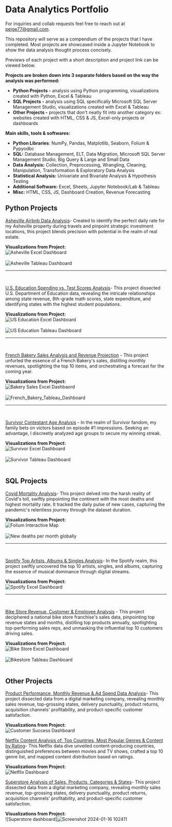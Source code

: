 # Data Analytics Portfolio

For inquiries and collab requests feel free to reach out at peige77@gmail.com.

This repository will serve as a compendium of the projects that I have completed. Most projects are showcased inside a Jupyter Notebook to show the data analysis thought process concisely.

Previews of each project with a short description and project link can be viewed below.

**Projects are broken down into 3 separate folders based on the way the analysis was performed:**
- **Python Projects -**  analysis using Python programming, visualizations created with Python, Excel & Tableau
- **SQL Projects -**  analysis using SQL specifically Microsoft SQL Server Management Studio, visualizations created with Excel & Tableau
- **Other Projects -** projects that don't neatly fit into another category ex: websites created with HTML, CSS & JS, Excel-only projects or dashboards

**Main skills, tools & softwares:**
- **Python Libraries**: NumPy, Pandas, Matplotlib, Seaborn, Folium & Pypyodbc
- **SQL:** Database Management, ELT, Data Migration, Microsoft SQL Server Management Studio, Big Query & Large and Small Data
- **Data Analysis:** Collection, Preprocessing, Wrangling, Cleaning, Manipulation, Transformation & Exploratory Data Analysis
- **Statistical Analysis:** Univariate and Bivariate Analysis & Hypothesis Testing
- **Additional Software:** Excel, Sheets, Jupyter Notebook/Lab & Tableau
- **Misc:** HTML, CSS, JS, Dashboard Creation, Revenue Forecasting

## Python Projects

[Asheville Airbnb Data Analysis](https://github.com/peige07/Analytics-Portfolio/tree/main/Python%20Projects/Asheville%20Airbnb%20Analysis)- Created to identify the perfect daily rate for my Asheville property during travels and pinpoint strategic investment locations, this project blends precision with potential in the realm of real estate.

**Visualizations from Project:**
<br>
![Asheville Excel Dashboard](https://github.com/peige07/Analytics-Portfolio/assets/136380370/03bc9623-8721-490a-8bfd-798a83f001e9)
<br>
<br>
![Asheville Tableau Dashboard](https://github.com/peige07/Analytics-Portfolio/assets/136380370/be776682-21b6-484e-9740-56773f235b97)
<br>
<hr>
<br>

[U.S. Education Spending vs. Test Scores Analysis](https://github.com/peige07/Analytics-Portfolio/tree/main/Python%20Projects/U.S.%20Education%20Spending%20vs.%20Test%20Scores%20Analysis)- This project dissected U.S. Department of Education data, revealing the intricate relationships among state revenue, 8th-grade math scores, state expenditure, and identifying states with the highest student populations.

**Visualizations from Project:**
<br>
![US Education Excel Dashboard](https://github.com/peige07/Analytics-Portfolio/assets/136380370/64670754-f26a-4533-804a-a210ccf3a5a2)
<br>
<br>
![US Education Tableau Dashboard](https://github.com/peige07/Analytics-Portfolio/assets/136380370/87dfcdcd-0154-421f-a0d5-b08760fb2c0d)
<br>
<hr>
<br>

[French Bakery Sales Analysis and Revenue Projection](https://github.com/peige07/Analytics-Portfolio/tree/main/Python%20Projects/French%20Bakery%20Sales%20Analysis) - This project unfurled the essence of a French Bakery's sales, distilling monthly revenues, spotlighting the top 10 items, and orchestrating a forecast for the coming year.

**Visualizations from Project:**
<br>
![Bakery Sales Excel Dashbaord](https://github.com/peige07/Analytics-Portfolio/assets/136380370/a8fe4257-e082-41c8-8995-5ec589cc178a)
<br>
<br>
![French_Bakery_Tableau_Dashboard](https://github.com/peige07/Analytics-Portfolio/assets/136380370/7cfcac7e-ad70-472f-8f1d-d5213328a35c)
<br>
<hr>
<br>

[Survivor Contestant Age Analysis](https://github.com/peige07/Analytics-Portfolio/tree/main/Python%20Projects/Survivor%20Contestant%20Age%20Analysis) - In the realm of Survivor fandom, my family bets on victors based on episode #1 impressions. Seeking an advantage, I discreetly analyzed age groups to secure my winning streak.

**Visualizations from Project:**
<br>
![Survivor Excel Dashboard](https://github.com/peige07/Analytics-Portfolio/assets/136380370/795fdc86-80ac-4816-b223-b0585979b6b4)
<br>
<br>
![Survivor Tableau Dashboard](https://github.com/peige07/Analytics-Portfolio/assets/136380370/0f6128a6-2e5d-4ccf-97bd-bfefec4e36cd)
<br>
<br>





## SQL Projects

[Covid Mortality Analysis](https://github.com/peige07/Analytics-Portfolio/tree/main/SQL%20Projects/Covid%20Mortality%20Analysis)- This project delved into the harsh reality of Covid's toll, swiftly pinpointing the continent with the most deaths and highest mortality rate. It tracked the daily pulse of new cases, capturing the pandemic's relentless journey through the dataset duration.

**Visualizations from Project:**
<br>
![Folium Interactive Map](https://github.com/peige07/Analytics-Portfolio/assets/136380370/f25be4d5-1e0a-4035-bba1-34b26654bb16)
<br>
<br>
![New deaths per month globally](https://github.com/peige07/Analytics-Portfolio/assets/136380370/bc1135bb-b016-4bb6-933c-233d127075c4)
<br>
<hr>
<br>

[Spotify Top Artists, Albums & Singles Analysis](https://github.com/peige07/Analytics-Portfolio/tree/main/SQL%20Projects/Spotify%20Top%20Artists%2C%20Albums%20%26%20Singles%20Analysis)- In the Spotify realm, this project swiftly uncovered the top 10 artists, singles, and albums, capturing the essence of musical dominance through digital streams.

**Visualizations from Project:**
<br>
![Spotify Excel Dashboard](https://github.com/peige07/Analytics-Portfolio/assets/136380370/36b4f638-af9a-48ff-bcb7-72508c52d077)
<br>
<hr>
<br>

[Bike Store Revenue, Customer & Employee Analysis](https://github.com/peige07/Analytics-Portfolio/tree/main/SQL%20Projects/Bike%20Store%20Revenue%2C%20Customer%20%26%20Employee%20Analysis) - 
This project deciphered a national bike store franchise's sales data, pinpointing top revenue states and months, distilling top products annually, spotlighting top-performing sales reps, and unmasking the influential top 10 customers driving sales.

**Visualizations from Project:**
<br>
![Bike Store Excel Dashboard](https://github.com/peige07/Analytics-Portfolio/assets/136380370/16b9c605-a562-43f6-9d80-c888aa4cb60e)
<br>
<br>
![Bikestore Tableau Dashboard](https://github.com/peige07/Analytics-Portfolio/assets/136380370/c04537b2-2b33-4bfe-8ea2-2093cd1a401e)
<br>
<br>

## Other Projects

[Product Performance, Monthly Revenue & Ad Spend Data Analysis](https://github.com/peige07/Analytics-Portfolio/tree/main/Other%20Projects/Product%2C%20Monthly%20Revenue%20%26%20Ad%20Spend%20Data%20Analysis)- This project dissected data from a digital marketing company, revealing monthly sales revenue, top-grossing states, delivery punctuality, product returns, acquisition channels' profitability, and product-specific customer satisfaction.

**Visualizations from Project:**
<br>
![Customer Success Dashboard](https://github.com/peige07/Analytics-Portfolio/assets/136380370/0bfb3dae-d905-4ed0-af52-32497a83f0e8)

[Netflix Content Analysis of: Top Countries, Most Popular Genres & Content by Rating](https://github.com/peige07/Analytics-Portfolio/tree/main/Other%20Projects/Netflix%20Content%20Analysis)- This Netflix data dive unveiled content-producing countries, distinguished preferences between movies and TV shows, crafted a top 10 genre list, and mapped content distribution based on ratings.

**Visualizations from Project:**
<br>
![Netflix Dashboard](https://github.com/peige07/Analytics-Portfolio/assets/136380370/d3aa8ac3-9915-430b-b7a4-e8e38f2b0ab0)


[Superstore Analysis of Sales, Products, Categories & States](https://github.com/peige07/Analytics-Portfolio/tree/main/Other%20Projects/Product%2C%20Monthly%20Revenue%20%26%20Ad%20Spend%20Data%20Analysis)- This project dissected data from a digital marketing company, revealing monthly sales revenue, top-grossing states, delivery punctuality, product returns, acquisition channels' profitability, and product-specific customer satisfaction.

**Visualizations from Project:**
<br>
![Superstore dashboard]![Screenshot 2024-01-16 102411](https://github.com/peige07/Analytics-Portfolio/assets/136380370/fd2870cb-4bea-4fd9-bbbf-de4a352565bf)


